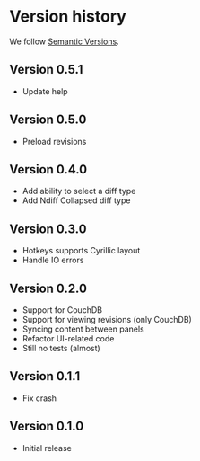 # Version history

We follow [Semantic Versions](https://semver.org/).

## Version 0.5.1

- Update help

## Version 0.5.0

- Preload revisions

## Version 0.4.0

- Add ability to select a diff type
- Add Ndiff Collapsed diff type

## Version 0.3.0

- Hotkeys supports Cyrillic layout
- Handle IO errors

## Version 0.2.0

- Support for CouchDB
- Support for viewing revisions (only CouchDB)
- Syncing content between panels
- Refactor UI-related code
- Still no tests (almost)

## Version 0.1.1

- Fix crash

## Version 0.1.0

- Initial release
